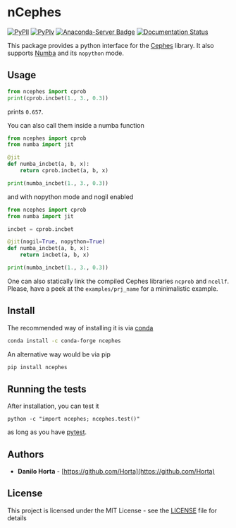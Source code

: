 # nCephes

[![PyPIl](https://img.shields.io/pypi/l/ncephes.svg?style=flat-square)](https://pypi.python.org/pypi/ncephes/)
[![PyPIv](https://img.shields.io/pypi/v/ncephes.svg?style=flat-square)](https://pypi.python.org/pypi/ncephes/)
[![Anaconda-Server Badge](https://anaconda.org/conda-forge/ncephes/badges/version.svg)](https://anaconda.org/conda-forge/ncephes)
[![Documentation Status](https://readthedocs.org/projects/ncephes/badge/?style=flat-square&version=latest)](http://ncephes.readthedocs.io/en/latest/?badge=latest)

This package provides a python interface for the
[Cephes](http://www.netlib.org/cephes/) library.
It also supports [Numba](http://numba.pydata.org) and its ``nopython`` mode.

## Usage

```python
from ncephes import cprob
print(cprob.incbet(1., 3., 0.3))
```
prints ``0.657``.

You can also call them inside a numba function
```python
from ncephes import cprob
from numba import jit

@jit
def numba_incbet(a, b, x):
    return cprob.incbet(a, b, x)

print(numba_incbet(1., 3., 0.3))
```
and with nopython mode and nogil enabled
```python
from ncephes import cprob
from numba import jit

incbet = cprob.incbet

@jit(nogil=True, nopython=True)
def numba_incbet(a, b, x):
    return incbet(a, b, x)

print(numba_incbet(1., 3., 0.3))
```

One can also statically link the compiled Cephes libraries `ncprob` and
`ncellf`. Please, have a peek at the `examples/prj_name` for a minimalistic
example.

## Install

The recommended way of installing it is via
[conda](http://conda.pydata.org/docs/index.html)
```bash
conda install -c conda-forge ncephes
```

An alternative way would be via pip
```bash
pip install ncephes
```

## Running the tests

After installation, you can test it
```
python -c "import ncephes; ncephes.test()"
```
as long as you have [pytest](http://docs.pytest.org/en/latest/).

## Authors

* **Danilo Horta** - [https://github.com/Horta](https://github.com/Horta)

## License

This project is licensed under the MIT License - see the
[LICENSE](LICENSE) file for details
